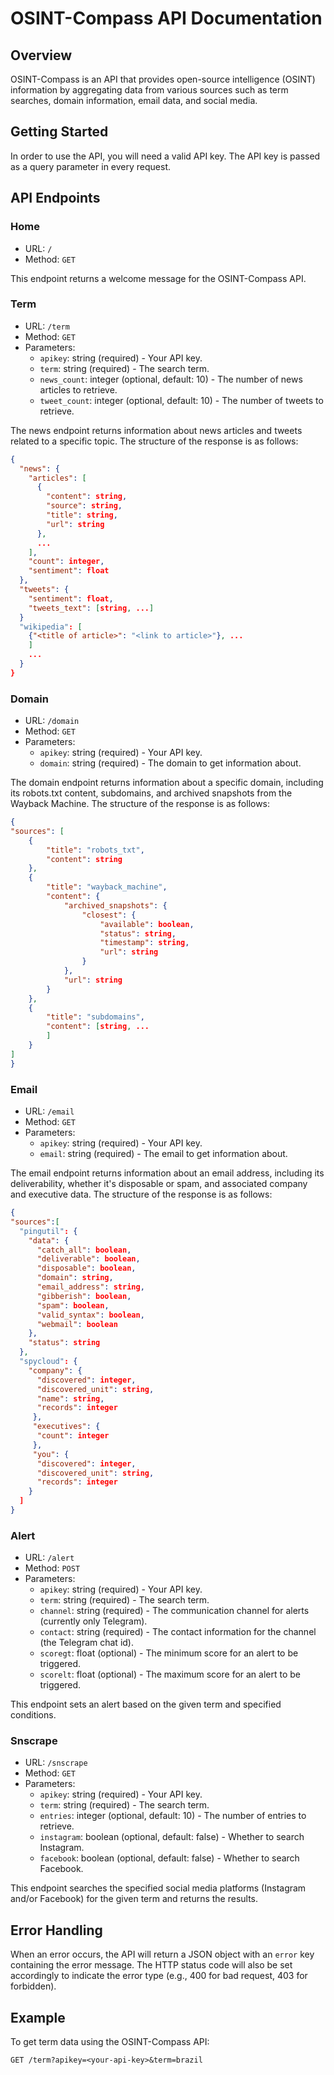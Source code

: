 # OSINT-Compass API Documentation

## Overview

OSINT-Compass is an API that provides open-source intelligence (OSINT) information by aggregating data from various sources such as term searches, domain information, email data, and social media.

## Getting Started

In order to use the API, you will need a valid API key. The API key is passed as a query parameter in every request.

## API Endpoints

### Home

- URL: `/`
- Method: `GET`

This endpoint returns a welcome message for the OSINT-Compass API.

### Term

- URL: `/term`
- Method: `GET`
- Parameters:
  - `apikey`: string (required) - Your API key.
  - `term`: string (required) - The search term.
  - `news_count`: integer (optional, default: 10) - The number of news articles to retrieve.
  - `tweet_count`: integer (optional, default: 10) - The number of tweets to retrieve.

The news endpoint returns information about news articles and tweets related to a specific topic. The structure of the response is as follows:
```json
{
  "news": {
    "articles": [
      {
        "content": string,
        "source": string,
        "title": string,
        "url": string
      },
      ...
    ],
    "count": integer,
    "sentiment": float
  },
  "tweets": {
    "sentiment": float,
    "tweets_text": [string, ...]
  }
  "wikipedia": [
    {"<title of article>": "<link to article>"}, ...
    ]
    ...
  }
}
```
### Domain

- URL: `/domain`
- Method: `GET`
- Parameters:
  - `apikey`: string (required) - Your API key.
  - `domain`: string (required) - The domain to get information about.

The domain endpoint returns information about a specific domain, including its robots.txt content, subdomains, and archived snapshots from the Wayback Machine. The structure of the response is as follows:
```json
{
"sources": [
    {
        "title": "robots_txt",
        "content": string
    },
    {
        "title": "wayback_machine",
        "content": {
            "archived_snapshots": {
                "closest": {
                    "available": boolean,
                    "status": string,
                    "timestamp": string,
                    "url": string
                }
            },
            "url": string
        }
    },
    {
        "title": "subdomains",
        "content": [string, ...
        ]
    }
]
}
```

### Email

- URL: `/email`
- Method: `GET`
- Parameters:
  - `apikey`: string (required) - Your API key.
  - `email`: string (required) - The email to get information about.

The email endpoint returns information about an email address, including its deliverability, whether it's disposable or spam, and associated company and executive data. The structure of the response is as follows:
```json
{
"sources":[
  "pingutil": {
    "data": {
      "catch_all": boolean,
      "deliverable": boolean,
      "disposable": boolean,
      "domain": string,
      "email_address": string,
      "gibberish": boolean,
      "spam": boolean,
      "valid_syntax": boolean,
      "webmail": boolean
    },
    "status": string
  },
  "spycloud": {
    "company": {
      "discovered": integer,
      "discovered_unit": string,
      "name": string,
      "records": integer
     },
     "executives": {
      "count": integer
     },
     "you": {
      "discovered": integer,
      "discovered_unit": string,
      "records": integer
    }
  ]
}
```

### Alert

- URL: `/alert`
- Method: `POST`
- Parameters:
  - `apikey`: string (required) - Your API key.
  - `term`: string (required) - The search term.
  - `channel`: string (required) - The communication channel for alerts (currently only Telegram).
  - `contact`: string (required) - The contact information for the channel (the Telegram chat id).
  - `scoregt`: float (optional) - The minimum score for an alert to be triggered.
  - `scorelt`: float (optional) - The maximum score for an alert to be triggered.

This endpoint sets an alert based on the given term and specified conditions.

### Snscrape

- URL: `/snscrape`
- Method: `GET`
- Parameters:
  - `apikey`: string (required) - Your API key.
  - `term`: string (required) - The search term.
  - `entries`: integer (optional, default: 10) - The number of entries to retrieve.
  - `instagram`: boolean (optional, default: false) - Whether to search Instagram.
  - `facebook`: boolean (optional, default: false) - Whether to search Facebook.

This endpoint searches the specified social media platforms (Instagram and/or Facebook) for the given term and returns the results.

## Error Handling

When an error occurs, the API will return a JSON object with an `error` key containing the error message. The HTTP status code will also be set accordingly to indicate the error type (e.g., 400 for bad request, 403 for forbidden).

## Example

To get term data using the OSINT-Compass API:

```plaintext
GET /term?apikey=<your-api-key>&term=brazil
